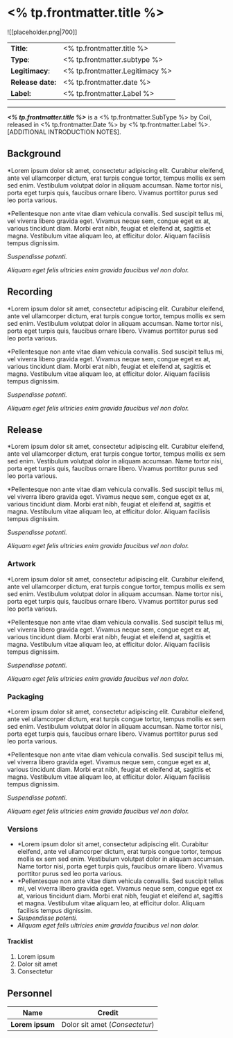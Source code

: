 
# <% tp.frontmatter.title %>
![[placeholder.png|700]]

|  |  |
| --- | --- |
| **Title**: | <% tp.frontmatter.title %> |
| **Type**: | <% tp.frontmatter.subtype %> |
| **Legitimacy**: | <% tp.frontmatter.Legitimacy %> |
| **Release date:** | <% tp.frontmatter.date %> |
| **Label:** | <% tp.frontmatter.Label %> |

---

*__<% tp.frontmatter.title %>__* is a <% tp.frontmatter.SubType %> by Coil, released in <% tp.frontmatter.Date %> by <% tp.frontmatter.Label %>. [ADDITIONAL INTRODUCTION NOTES].

## Background

*Lorem ipsum dolor sit amet, consectetur adipiscing elit. Curabitur eleifend, ante vel ullamcorper dictum, erat turpis congue tortor, tempus mollis ex sem sed enim. Vestibulum volutpat dolor in aliquam accumsan. Name tortor nisi, porta eget turpis quis, faucibus ornare libero. Vivamus porttitor purus sed leo porta various.

*Pellentesque non ante vitae diam vehicula convallis. Sed suscipit tellus mi, vel viverra libero gravida eget. Vivamus neque sem, congue eget ex at, various tincidunt diam. Morbi erat nibh, feugiat et eleifend at, sagittis et magna. Vestibulum vitae aliquam leo, at efficitur dolor. Aliquam facilisis tempus dignissim.

*Suspendisse potenti.*

*Aliquam eget felis ultricies enim gravida faucibus vel non dolor.*

## Recording

*Lorem ipsum dolor sit amet, consectetur adipiscing elit. Curabitur eleifend, ante vel ullamcorper dictum, erat turpis congue tortor, tempus mollis ex sem sed enim. Vestibulum volutpat dolor in aliquam accumsan. Name tortor nisi, porta eget turpis quis, faucibus ornare libero. Vivamus porttitor purus sed leo porta various.

*Pellentesque non ante vitae diam vehicula convallis. Sed suscipit tellus mi, vel viverra libero gravida eget. Vivamus neque sem, congue eget ex at, various tincidunt diam. Morbi erat nibh, feugiat et eleifend at, sagittis et magna. Vestibulum vitae aliquam leo, at efficitur dolor. Aliquam facilisis tempus dignissim.

*Suspendisse potenti.*

*Aliquam eget felis ultricies enim gravida faucibus vel non dolor.*

## Release

*Lorem ipsum dolor sit amet, consectetur adipiscing elit. Curabitur eleifend, ante vel ullamcorper dictum, erat turpis congue tortor, tempus mollis ex sem sed enim. Vestibulum volutpat dolor in aliquam accumsan. Name tortor nisi, porta eget turpis quis, faucibus ornare libero. Vivamus porttitor purus sed leo porta various.

*Pellentesque non ante vitae diam vehicula convallis. Sed suscipit tellus mi, vel viverra libero gravida eget. Vivamus neque sem, congue eget ex at, various tincidunt diam. Morbi erat nibh, feugiat et eleifend at, sagittis et magna. Vestibulum vitae aliquam leo, at efficitur dolor. Aliquam facilisis tempus dignissim.

*Suspendisse potenti.*

*Aliquam eget felis ultricies enim gravida faucibus vel non dolor.*

### Artwork

*Lorem ipsum dolor sit amet, consectetur adipiscing elit. Curabitur eleifend, ante vel ullamcorper dictum, erat turpis congue tortor, tempus mollis ex sem sed enim. Vestibulum volutpat dolor in aliquam accumsan. Name tortor nisi, porta eget turpis quis, faucibus ornare libero. Vivamus porttitor purus sed leo porta various.

*Pellentesque non ante vitae diam vehicula convallis. Sed suscipit tellus mi, vel viverra libero gravida eget. Vivamus neque sem, congue eget ex at, various tincidunt diam. Morbi erat nibh, feugiat et eleifend at, sagittis et magna. Vestibulum vitae aliquam leo, at efficitur dolor. Aliquam facilisis tempus dignissim.

*Suspendisse potenti.*

*Aliquam eget felis ultricies enim gravida faucibus vel non dolor.*

### Packaging

*Lorem ipsum dolor sit amet, consectetur adipiscing elit. Curabitur eleifend, ante vel ullamcorper dictum, erat turpis congue tortor, tempus mollis ex sem sed enim. Vestibulum volutpat dolor in aliquam accumsan. Name tortor nisi, porta eget turpis quis, faucibus ornare libero. Vivamus porttitor purus sed leo porta various.

*Pellentesque non ante vitae diam vehicula convallis. Sed suscipit tellus mi, vel viverra libero gravida eget. Vivamus neque sem, congue eget ex at, various tincidunt diam. Morbi erat nibh, feugiat et eleifend at, sagittis et magna. Vestibulum vitae aliquam leo, at efficitur dolor. Aliquam facilisis tempus dignissim.

*Suspendisse potenti.*

*Aliquam eget felis ultricies enim gravida faucibus vel non dolor.*

### Versions

- *Lorem ipsum dolor sit amet, consectetur adipiscing elit. Curabitur eleifend, ante vel ullamcorper dictum, erat turpis congue tortor, tempus mollis ex sem sed enim. Vestibulum volutpat dolor in aliquam accumsan. Name tortor nisi, porta eget turpis quis, faucibus ornare libero. Vivamus porttitor purus sed leo porta various.
- *Pellentesque non ante vitae diam vehicula convallis. Sed suscipit tellus mi, vel viverra libero gravida eget. Vivamus neque sem, congue eget ex at, various tincidunt diam. Morbi erat nibh, feugiat et eleifend at, sagittis et magna. Vestibulum vitae aliquam leo, at efficitur dolor. Aliquam facilisis tempus dignissim.
- *Suspendisse potenti.*
- *Aliquam eget felis ultricies enim gravida faucibus vel non dolor.*

#### Tracklist
1. Lorem ipsum
2. Dolor sit amet
3. Consectetur

## Personnel
| **Name** |**Credit** |
| --- | --- |
|**Lorem ipsum**|Dolor sit amet (*Consectetur*)|


[^1]:
